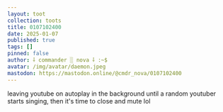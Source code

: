 ```yaml
---
layout: toot
collection: toots
title: 0107102400
date: 2025-01-07
published: true
tags: []
pinned: false
author: ⸸ commander ░ nova ⸸ :~$
avatar: /img/avatar/daemon.jpeg
mastodon: https://mastodon.online/@cmdr_nova/0107102400
---
```


leaving youtube on autoplay in the background until a random youtuber starts singing, then it's time to close and mute lol
